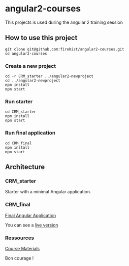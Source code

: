# angular2-courses

This projects is used during the angular 2 training session

## How to use this project

```
git clone git@github.com:firehist/angular2-courses.git
cd angular2-courses
```

### Create a new project

```
cd -r CRM_starter ../angular2-newproject
cd ../angular2-newproject
npm install
npm start
```

### Run starter

```
cd CRM_starter
npm install
npm start
```

### Run final application

```
cd CRM_final
npm install
npm start
```


## Architecture

### CRM_starter

Starter with a minimal Angular application.

### CRM_final

[Final Angular Application](CRM_final/README.md)

You can see a [live version](https://goo.gl/MUXbSA)

### Ressources

[Course Materials](Ressources/README.md)

Bon courage !